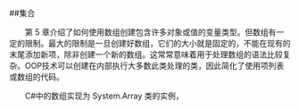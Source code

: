 ##集合

&emsp;&emsp;第 5 章介绍了如何使用数组创建包含许多对象或值的变量类型。但数组有一定的限制。最大的限制是一旦创建好数组，它们的大小就是固定的，不能在现有的末尾添加新项，除非创建一个新的数组。这常常意味着用于处理数组的语法比较复杂。OOP技术可以创建在内部执行大多数此类处理的类，因此简化了使用项列表或数组的代码。

&emsp;&emsp;C#中的数组实现为 System.Array 类的实例，